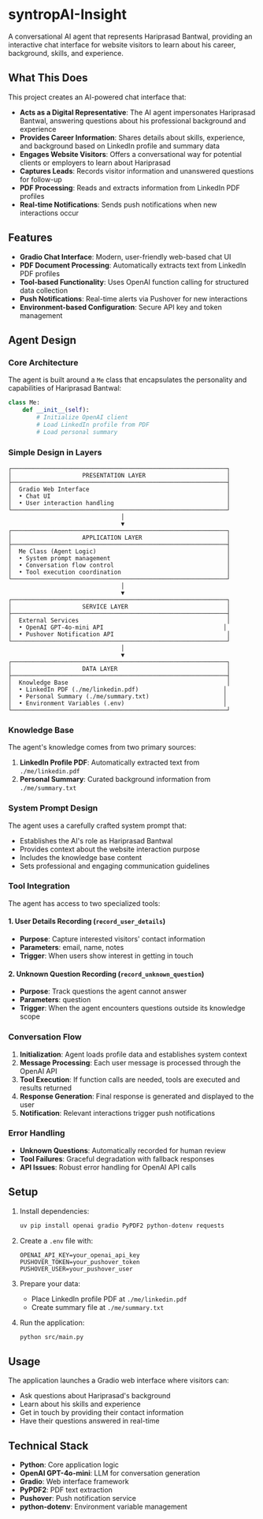 # syntropAI-Insight

A conversational AI agent that represents Hariprasad Bantwal, providing an interactive chat interface for website visitors to learn about his career, background, skills, and experience.

## What This Does

This project creates an AI-powered chat interface that:

- **Acts as a Digital Representative**: The AI agent impersonates Hariprasad Bantwal, answering questions about his professional background and experience
- **Provides Career Information**: Shares details about skills, experience, and background based on LinkedIn profile and summary data
- **Engages Website Visitors**: Offers a conversational way for potential clients or employers to learn about Hariprasad
- **Captures Leads**: Records visitor information and unanswered questions for follow-up
- **PDF Processing**: Reads and extracts information from LinkedIn PDF profiles
- **Real-time Notifications**: Sends push notifications when new interactions occur

## Features

- **Gradio Chat Interface**: Modern, user-friendly web-based chat UI
- **PDF Document Processing**: Automatically extracts text from LinkedIn PDF profiles
- **Tool-based Functionality**: Uses OpenAI function calling for structured data collection
- **Push Notifications**: Real-time alerts via Pushover for new interactions
- **Environment-based Configuration**: Secure API key and token management

## Agent Design

### Core Architecture

The agent is built around a `Me` class that encapsulates the personality and capabilities of Hariprasad Bantwal:

```python
class Me:
    def __init__(self):
        # Initialize OpenAI client
        # Load LinkedIn profile from PDF
        # Load personal summary
```

### Simple Design in Layers

```
┌─────────────────────────────────────────────────────────────┐
│                    PRESENTATION LAYER                       │
├─────────────────────────────────────────────────────────────┤
│  Gradio Web Interface                                       │
│  • Chat UI                                                  │
│  • User interaction handling                                │
└─────────────────────────────────────────────────────────────┘
                                │
                                ▼
┌─────────────────────────────────────────────────────────────┐
│                    APPLICATION LAYER                        │
├─────────────────────────────────────────────────────────────┤
│  Me Class (Agent Logic)                                     │
│  • System prompt management                                 │
│  • Conversation flow control                                │
│  • Tool execution coordination                              │
└─────────────────────────────────────────────────────────────┘
                                │
                                ▼
┌─────────────────────────────────────────────────────────────┐
│                    SERVICE LAYER                            │
├─────────────────────────────────────────────────────────────┤
│  External Services                                          │
│  • OpenAI GPT-4o-mini API                                  │
│  • Pushover Notification API                                │
└─────────────────────────────────────────────────────────────┘
                                │
                                ▼
┌─────────────────────────────────────────────────────────────┐
│                    DATA LAYER                               │
├─────────────────────────────────────────────────────────────┤
│  Knowledge Base                                             │
│  • LinkedIn PDF (./me/linkedin.pdf)                        │
│  • Personal Summary (./me/summary.txt)                     │
│  • Environment Variables (.env)                            │
└─────────────────────────────────────────────────────────────┘
```

### Knowledge Base

The agent's knowledge comes from two primary sources:
1. **LinkedIn Profile PDF**: Automatically extracted text from `./me/linkedin.pdf`
2. **Personal Summary**: Curated background information from `./me/summary.txt`

### System Prompt Design

The agent uses a carefully crafted system prompt that:
- Establishes the AI's role as Hariprasad Bantwal
- Provides context about the website interaction purpose
- Includes the knowledge base content
- Sets professional and engaging communication guidelines

### Tool Integration

The agent has access to two specialized tools:

#### 1. User Details Recording (`record_user_details`)
- **Purpose**: Capture interested visitors' contact information
- **Parameters**: email, name, notes
- **Trigger**: When users show interest in getting in touch

#### 2. Unknown Question Recording (`record_unknown_question`)
- **Purpose**: Track questions the agent cannot answer
- **Parameters**: question
- **Trigger**: When the agent encounters questions outside its knowledge scope

### Conversation Flow

1. **Initialization**: Agent loads profile data and establishes system context
2. **Message Processing**: Each user message is processed through the OpenAI API
3. **Tool Execution**: If function calls are needed, tools are executed and results returned
4. **Response Generation**: Final response is generated and displayed to the user
5. **Notification**: Relevant interactions trigger push notifications

### Error Handling

- **Unknown Questions**: Automatically recorded for human review
- **Tool Failures**: Graceful degradation with fallback responses
- **API Issues**: Robust error handling for OpenAI API calls

## Setup

1. Install dependencies:
   ```bash
   uv pip install openai gradio PyPDF2 python-dotenv requests
   ```

2. Create a `.env` file with:
   ```
   OPENAI_API_KEY=your_openai_api_key
   PUSHOVER_TOKEN=your_pushover_token
   PUSHOVER_USER=your_pushover_user
   ```

3. Prepare your data:
   - Place LinkedIn profile PDF at `./me/linkedin.pdf`
   - Create summary file at `./me/summary.txt`

4. Run the application:
   ```bash
   python src/main.py
   ```

## Usage

The application launches a Gradio web interface where visitors can:
- Ask questions about Hariprasad's background
- Learn about his skills and experience
- Get in touch by providing their contact information
- Have their questions answered in real-time

## Technical Stack

- **Python**: Core application logic
- **OpenAI GPT-4o-mini**: LLM for conversation generation
- **Gradio**: Web interface framework
- **PyPDF2**: PDF text extraction
- **Pushover**: Push notification service
- **python-dotenv**: Environment variable management